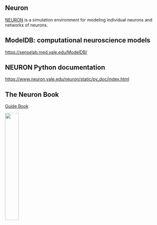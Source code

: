 ## Neuron
[NEURON](https://www.neuron.yale.edu/neuron/) is a simulation environment for modeling individual neurons and networks of neurons.


## ModelDB: computational neuroscience models
https://senselab.med.yale.edu/ModelDB/

## NEURON Python documentation
https://www.neuron.yale.edu/neuron/static/py_doc/index.html

## The Neuron Book
[Guide Book](https://www.amazon.com/NEURON-Book-Nicholas-T-Carnevale/dp/0521115639/ref=sr_1_1?s=books&ie=UTF8&qid=1536419942&sr=1-1&keywords=the+neuron+book)

<img src="https://user-images.githubusercontent.com/19909579/45587170-2a61db80-b93d-11e8-9caa-0abb602a2004.jpg" width="30%">
